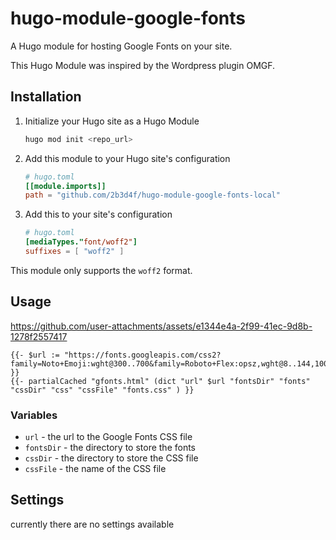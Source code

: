 # hugo-module-google-fonts

A Hugo module for hosting Google Fonts on your site.

This Hugo Module was inspired by the Wordpress plugin OMGF.

## Installation

1. Initialize your Hugo site as a Hugo Module

   ```bash
   hugo mod init <repo_url>
   ```

2. Add this module to your Hugo site's configuration

    ```toml
    # hugo.toml
    [[module.imports]]
    path = "github.com/2b3d4f/hugo-module-google-fonts-local"
    ```

3. Add this to your site's configuration

    ```toml
    # hugo.toml
    [mediaTypes."font/woff2"]
    suffixes = [ "woff2" ]
    ```

This module only supports the `woff2` format.

## Usage

https://github.com/user-attachments/assets/e1344e4a-2f99-41ec-9d8b-1278f2557417

```gotmpl
{{- $url := "https://fonts.googleapis.com/css2?family=Noto+Emoji:wght@300..700&family=Roboto+Flex:opsz,wght@8..144,100..1000&display=swap" }}
{{- partialCached "gfonts.html" (dict "url" $url "fontsDir" "fonts" "cssDir" "css" "cssFile" "fonts.css" ) }}
```

### Variables

- `url` - the url to the Google Fonts CSS file
- `fontsDir` - the directory to store the fonts
- `cssDir` - the directory to store the CSS file
- `cssFile` - the name of the CSS file

## Settings

currently there are no settings available
